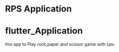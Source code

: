 ﻿# RPS Application
 
 # flutter_Application
 
 this app to Play rock,paper and scissor game with cpu
